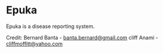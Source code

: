 Epuka
=====

Epuka is a disease reporting system.


Credit: Bernard Banta - banta.bernard@gmail.com
        cliff Anami - cliffmoffitt@yahoo.com
